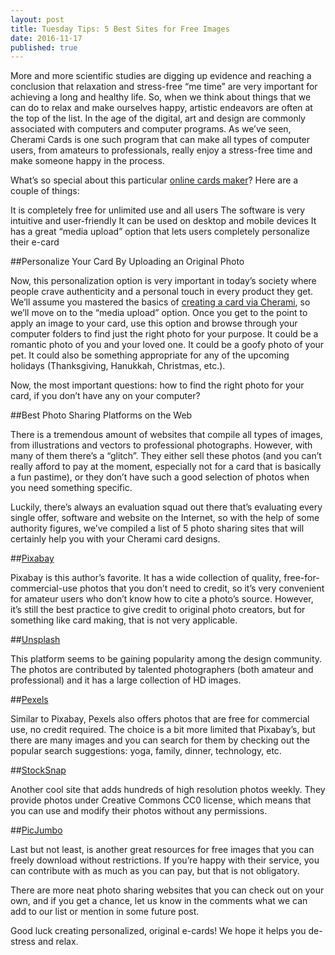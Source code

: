 ```yaml
---
layout: post
title: Tuesday Tips: 5 Best Sites for Free Images
date: 2016-11-17
published: true
---
```

More and more scientific studies are digging up evidence and reaching a conclusion that relaxation and stress-free “me time” are very important for achieving a long and healthy life. So, when we think about things that we can do to relax and make ourselves happy, artistic endeavors are often at the top of the list. In the age of the digital, art and design are commonly associated with computers and computer programs. As we’ve seen, Cherami Cards is one such program that can make all types of computer users, from amateurs to professionals, really enjoy a stress-free time and make someone happy in the process.

What’s so special about this particular [online cards maker](https://cherami.cards/)? Here are a couple of things:

It is completely free for unlimited use and all users
The software is very intuitive and user-friendly
It can be used on desktop and mobile devices
It has a great “media upload” option that lets users completely personalize their e-card

##Personalize Your Card By Uploading an Original Photo 


Now, this personalization option is very important in today’s society where people crave authenticity and a personal touch in every product they get. We’ll assume you mastered the basics of [creating a card via Cherami](http://blog.cherami.cards/blog/Step-By-Step-Guide-to-Using-Cherami-Love-Cards-Maker/), so we’ll move on to the “media upload” option.  Once you get to the point to apply an image to your card, use this option and browse through your computer folders to find just the right photo for your purpose. It could be a romantic photo of you and your loved one. It could be a goofy photo of your pet. It could also be something appropriate for any of the upcoming holidays (Thanksgiving, Hanukkah, Christmas, etc.). 


Now, the most important questions: how to find the right photo for your card, if you don’t have any on your computer? 


##Best Photo Sharing Platforms on the Web


There is a tremendous amount of websites that compile all types of images, from illustrations and vectors to professional photographs. However, with many of them there’s a “glitch”. They either sell these photos (and you can’t really afford to pay at the moment, especially not for a card that is basically a fun pastime), or they don’t have such a good selection of photos when you need something specific. 


Luckily, there’s always an evaluation squad out there that’s evaluating every single offer, software and website on the Internet, so with the help of some authority figures, we’ve compiled a list of 5 photo sharing sites that will certainly help you with your Cherami card designs. 


##[Pixabay](https://pixabay.com/)


Pixabay is this author’s favorite. It has a wide collection of quality, free-for-commercial-use photos that you don’t need to credit, so it’s very convenient for amateur users who don’t know how to cite a photo’s source. However, it’s still the best practice to give credit to original photo creators, but for something like card making, that is not very applicable. 


##[Unsplash](https://Unsplash.com/)


This platform seems to be gaining popularity among the design community. The photos are contributed by talented photographers (both amateur and professional) and it has a large collection of HD images. 


##[Pexels](https://Pexels.com/)

Similar to Pixabay, Pexels also offers photos that are free for commercial use, no credit required. The choice is a bit more limited that Pixabay’s, but there are many images and you can search for them by checking out the popular search suggestions: yoga, family, dinner, technology, etc. 


##[StockSnap](https://StockSnap.io/)

Another cool site that adds hundreds of high resolution photos weekly. They provide photos under Creative Commons CC0 license, which means that you can use and modify their photos without any permissions.


##[PicJumbo](https://PicJumbo.com/)


Last but not least, is another great resources for free images that you can freely download without restrictions. If you’re happy with their service, you can contribute with as much as you can pay, but that is not obligatory. 


There are more neat photo sharing websites that you can check out on your own, and if you get a chance, let us know in the comments what we can add to our list or mention in some future post.


Good luck creating personalized, original e-cards! We hope it helps you de-stress and relax. 
